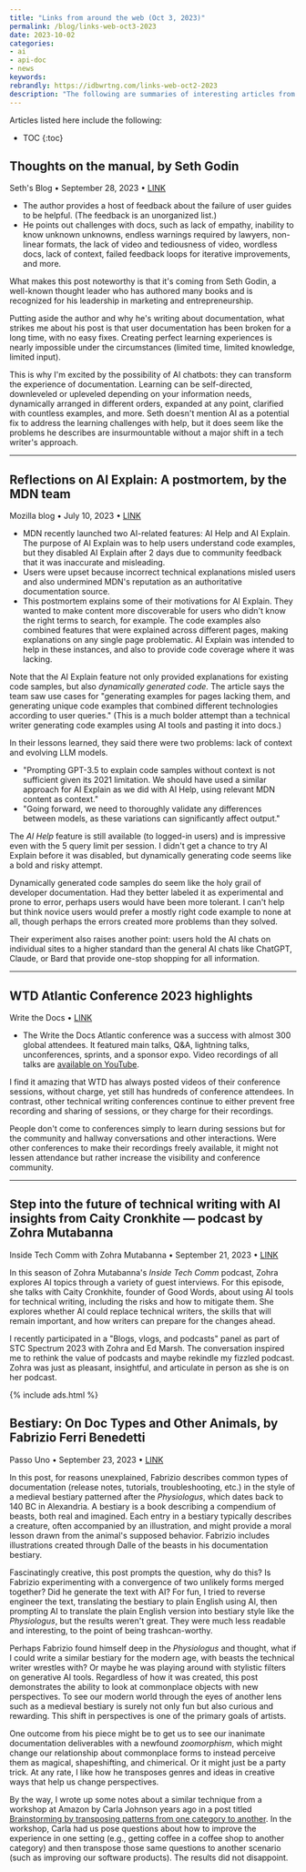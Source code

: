 ```yaml
---
title: "Links from around the web (Oct 3, 2023)"
permalink: /blog/links-web-oct3-2023
date: 2023-10-02
categories:
- ai
- api-doc
- news
keywords: 
rebrandly: https://idbwrtng.com/links-web-oct2-2023
description: "The following are summaries of interesting articles from around the web, as well as my commentary."
---
```


Articles listed here include the following: 

* TOC
{:toc}

## Thoughts on the manual, by Seth Godin

Seth's Blog &bull; September 28, 2023 &bull; [LINK](https://seths.blog/2023/09/thoughts-on-the-manual/)

* The author provides a host of feedback about the failure of user guides to be helpful. (The feedback is an unorganized list.)
* He points out challenges with docs, such as lack of empathy, inability to know unknown unknowns, endless warnings required by lawyers, non-linear formats, the lack of video and tediousness of video, wordless docs, lack of context, failed feedback loops for iterative improvements, and more. 

What makes this post noteworthy is that it's coming from Seth Godin, a well-known thought leader who has authored many books and is recognized for his leadership in marketing and entrepreneurship. 

Putting aside the author and why he's writing about documentation, what strikes me about his post is that user documentation has been broken for a long time, with no easy fixes. Creating perfect learning experiences is nearly impossible under the circumstances (limited time, limited knowledge, limited input). 

This is why I'm excited by the possibility of AI chatbots: they can transform the experience of documentation. Learning can be self-directed, downleveled or upleveled depending on your information needs, dynamically arranged in different orders, expanded at any point, clarified with countless examples, and more. Seth doesn't mention AI as a potential fix to address the learning challenges with help, but it does seem like the problems he describes are insurmountable without a major shift in a tech writer's approach.

<hr/>

## Reflections on AI Explain: A postmortem, by the MDN team

Mozilla blog &bull; July 10, 2023 &bull; [LINK](https://developer.mozilla.org/en-US/blog/ai-explain-postmortem/)

* MDN recently launched two AI-related features: AI Help and AI Explain. The purpose of AI Explain was to help users understand code examples, but they disabled AI Explain after 2 days due to community feedback that it was inaccurate and misleading.
* Users were upset because incorrect technical explanations misled users and also undermined MDN's reputation as an authoritative documentation source. 
* This postmortem explains some of their motivations for AI Explain. They wanted to make content more discoverable for users who didn't know the right terms to search, for example. The code examples also combined features that were explained across different pages, making explanations on any single page problematic. AI Explain was intended to help in these instances, and also to provide code coverage where it was lacking.

Note that the AI Explain feature not only provided explanations for existing code samples, but also *dynamically generated code.* The article says the team saw use cases for "generating examples for pages lacking them, and generating unique code examples that combined different technologies according to user queries." (This is a much bolder attempt than a technical writer generating code examples using AI tools and pasting it into docs.)

In their lessons learned, they said there were two problems: lack of context and evolving LLM models. 

* "Prompting GPT-3.5 to explain code samples without context is not sufficient given its 2021 limitation. We should have used a similar approach for AI Explain as we did with AI Help, using relevant MDN content as context."
* "Going forward, we need to thoroughly validate any differences between models, as these variations can significantly affect output."

The *AI Help* feature is still available (to logged-in users) and is impressive even with the 5 query limit per session. I didn't get a chance to try AI Explain before it was disabled, but dynamically generating code seems like a bold and risky attempt. 

Dynamically generated code samples do seem like the holy grail of developer documentation. Had they better labeled it as experimental and prone to error, perhaps users would have been more tolerant. I can't help but think novice users would prefer a mostly right code example to none at all, though perhaps the errors created more problems than they solved.

Their experiment also raises another point: users hold the AI chats on individual sites to a higher standard than the general AI chats like ChatGPT, Claude, or Bard that provide one-stop shopping for all information. 

<hr/>

## WTD Atlantic Conference 2023 highlights 

Write the Docs &bull; [LINK](https://www.writethedocs.org/conf/atlantic/2023/news/thank-you-recap/)

* The Write the Docs Atlantic conference was a success with almost 300 global attendees. It featured main talks, Q&A, lightning talks, unconferences, sprints, and a sponsor expo. Video recordings of all talks are [available on YouTube](https://www.youtube.com/playlist?list=PLZAeFn6dfHplddJfvbke1bpUzZGozb2Yj). 

I find it amazing that WTD has always posted videos of their conference sessions, without charge, yet still has hundreds of conference attendees. In contrast, other technical writing conferences continue to either prevent free recording and sharing of sessions, or they charge for their recordings. 

People don't come to conferences simply to learn during sessions but for the community and hallway conversations and other interactions. Were other conferences to make their recordings freely available, it might not lessen attendance but rather increase the visibility and conference community.

<hr/>

## Step into the future of technical writing with AI insights from Caity Cronkhite — podcast by Zohra Mutabanna

Inside Tech Comm with Zohra Mutabanna &bull; September 21, 2023 &bull; [LINK](https://www.insidetechcomm.show/1728253/13635905-s4e11-glimpse-into-the-future-of-technical-writing-with-ai-with-caity-cronkhite) 

In this season of Zohra Mutabanna's *Inside Tech Comm* podcast, Zohra explores AI topics through a variety of guest interviews. For this episode, she talks with Caity Cronkhite, founder of Good Words, about using AI tools for technical writing, including the risks and how to mitigate them. She explores whether AI could replace technical writers, the skills that will remain important, and how writers can prepare for the changes ahead.

I recently participated in a "Blogs, vlogs, and podcasts" panel as part of STC Spectrum 2023 with Zohra and Ed Marsh. The conversation inspired me to rethink the value of podcasts and maybe rekindle my fizzled podcast. Zohra was just as pleasant, insightful, and articulate in person as she is on her podcast.

{% include ads.html %}

## Bestiary: On Doc Types and Other Animals, by Fabrizio Ferri Benedetti

Passo Uno &bull; September 23, 2023 &bull; [LINK](https://passo.uno/docs-bestiary-taxonomy/)

In this post, for reasons unexplained, Fabrizio describes common types of documentation (release notes, tutorials, troubleshooting, etc.) in the style of a medieval bestiary patterned after the *Physiologus*, which dates back to 140 BC in Alexandria. A bestiary is a book describing a compendium of beasts, both real and imagined. Each entry in a bestiary typically describes a creature, often accompanied by an illustration, and might provide a moral lesson drawn from the animal's supposed behavior. Fabrizio includes illustrations created through Dalle of the beasts in his documentation bestiary.

Fascinatingly creative, this post prompts the question, why do this? Is Fabrizio experimenting with a convergence of two unlikely forms merged together? Did he generate the text with AI? For fun, I tried to reverse engineer the text, translating the bestiary to plain English using AI, then prompting AI to translate the plain English version into bestiary style like the *Physiologus*, but the results weren't great. They were much less readable and interesting, to the point of being trashcan-worthy.

Perhaps Fabrizio found himself deep in the _Physiologus_ and thought, what if I could write a similar bestiary for the modern age, with beasts the technical writer wrestles with? Or maybe he was playing around with stylistic filters on generative AI tools. Regardless of how it was created, this post demonstrates the ability to look at commonplace objects with new perspectives. To see our modern world through the eyes of another lens such as a medieval bestiary is surely not only fun but also curious and rewarding. This shift in perspectives is one of the primary goals of artists. 

One outcome from his piece might be to get us to see our inanimate documentation deliverables with a newfound _zoomorphism_, which might change our relationship about commonplace forms to instead perceive them as magical, shapeshifting, and chimerical. Or it might just be a party trick. At any rate, I like how he transposes genres and ideas in creative ways that help us change perspectives.

By the way, I wrote up some notes about a similar technique from a workshop at Amazon by Carla Johnson years ago in a post titled [Brainstorming by transposing patterns from one category to another](/2018/10/19/transposing-patterns-from-one-category-to-another/). In the workshop, Carla had us pose questions about how to improve the experience in one setting (e.g., getting coffee in a coffee shop to another category) and then transpose those same questions to another scenario (such as improving our software products). The results did not disappoint.
